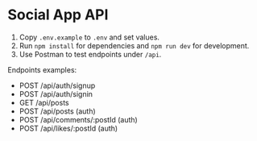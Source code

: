 # Social App API

1. Copy `.env.example` to `.env` and set values.
2. Run `npm install` for dependencies and `npm run dev` for development.
3. Use Postman to test endpoints under `/api`.

Endpoints examples:
- POST /api/auth/signup
- POST /api/auth/signin
- GET /api/posts
- POST /api/posts (auth)
- POST /api/comments/:postId (auth)
- POST /api/likes/:postId (auth)